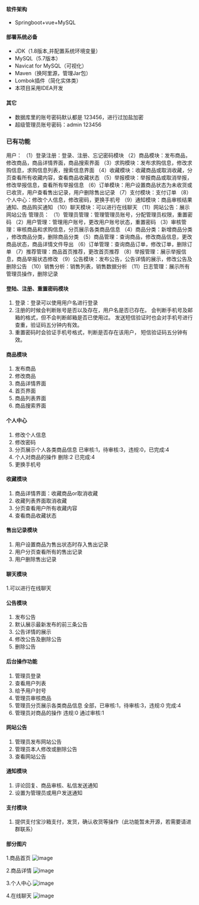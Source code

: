 #### 软件架构
- Springboot+vue+MySQL

#### 部署系统必备
- JDK（1.8版本,并配置系统环境变量）
- MySQL（5.7版本）
- Navicat for MySQL（可视化）
- Maven（换阿里源，管理Jar包）
- Lombok插件（简化实体类）
- 本项目采用IDEA开发
  
#### 其它
- 数据库里的账号密码默认都是 123456，进行过加盐加密
- 超级管理员账号密码：admin  123456

### 已有功能

用户：
（1）登录注册：登录、注册、忘记密码模块
（2）商品模块：发布商品，修改商品，商品详情界面，商品搜索界面
（3）求购模块：发布求购信息，修改求购信息，求购信息列表，搜索信息界面
（4）收藏模块：收藏商品或取消收藏，分页查看所有收藏内容，查看商品收藏状态
（5）举报模块：举报商品或取消举报，修改举报信息，查看所有举报信息
（6）订单模块：用户设置商品状态为未收货或已收货，用户查看售出记录，用户删除售出记录
（7）支付模块：支付订单
（8）个人中心：修改个人信息，修改密码，更换手机号
（9）通知模块：商品审核结果通知、商品购买通知
（10）聊天模块：可以进行在线聊天
（11）网站公告：展示网站公告
管理员：
（1）管理员管理：管理管理员账号，分配管理员权限，重置密码 
（2）用户管理：管理用户账号，更改用户账号状态，重置密码
（3）审核管理：审核商品和求购信息，分页展示各类商品信息
（4）商品分类：新增商品分类 ，修改商品分类，删除商品分类
（5）商品管理：查询商品，修改商品信息，更改商品状态，商品详情文件导出
（6）订单管理：查询商品订单，修改订单，删除订单
（7）推荐管理：商品首页推荐，更改首页推荐
（8）举报管理：展示举报信息，商品举报状态修改
（9）公告模块：发布公告，公告详情的展示，修改公告及删除公告
（10）销售分析：销售列表，销售数据分析
（11）日志管理：展示所有管理员操作，删除记录


  #### 登陆、注册、重置密码模块
  1. 登录：登录可以使用用户名进行登录
  2. 注册的时候会判断账号是否以及存在，用户名是否已存在。
     会判断手机号及邮箱的格式，但不会判断邮箱是否已使用过。
     发送短信验证时也会对手机号进行查重，验证码五分钟内有效。
  3. 重置密码时会验证手机号格式，判断是否存在该用户，  短信验证码五分钟有效。 

  #### 商品模块
  1. 发布商品
  2. 修改商品
  3. 商品详情界面
  4. 首页界面
  5. 商品列表界面
  6. 商品搜索界面

  #### 个人中心
  1. 修改个人信息
  2. 修改密码
  3. 分页展示个人各类商品信息 已审核:1，待审核:3，违规:0，已完成:4
  4. 个人对商品的操作 删除:2  已完成:4
  5. 更换手机号

  #### 收藏模块
  1. 商品详情界面：收藏商品or取消收藏
  2. 收藏列表界面取消收藏
  3. 分页查看用户所有收藏内容
  4. 查看商品收藏状态

  #### 售出记录模块
  1. 用户设置商品为售出状态时存入售出记录
  2. 用户分页查看所有的售出记录
  3. 用户删除售出记录

  #### 聊天模块
  1.可以进行在线聊天
  
  #### 公告模块
  1. 发布公告
  2. 默认展示最新发布的前三条公告
  3. 公告详情的展示
  4. 修改公告及删除公告
  5. 删除公告

  #### 后台操作功能
  1. 管理员登录
  2. 查看用户列表
  3. 给予用户封号
  4. 管理员审核商品
  5. 管理员分页展示各类商品信息 全部，已审核:1，待审核:3，违规:0 完成:4
  6. 管理员对商品的操作 违规:0 通过审核:1

  #### 网站公告
  1. 管理员发布网站公告
  2. 管理员本人修改或删除公告
  3. 查看网站公告

  #### 通知模块
  1. 评论回复、商品审核、私信发送通知
  2. 设置为管理员或用户发送通知
  
  #### 支付模块
  1. 提供支付宝沙箱支付，发货，确认收货等操作（此功能暂未开源，若需要请进群联系）


  #### 部分图片
  1.商品首页
![image](https://user-images.githubusercontent.com/46672076/110750258-2c425680-827d-11eb-866f-395e779aa527.png)
  
  2.商品详情
![image](https://user-images.githubusercontent.com/46672076/110750317-42e8ad80-827d-11eb-8999-32f8b9f4be70.png)
  
  3.个人中心
![image](https://user-images.githubusercontent.com/46672076/110750402-614ea900-827d-11eb-8ec0-230600cd73b3.png)
  
  4.在线聊天
![image](https://user-images.githubusercontent.com/46672076/110750750-e8038600-827d-11eb-91ed-2491d22251c0.png)


